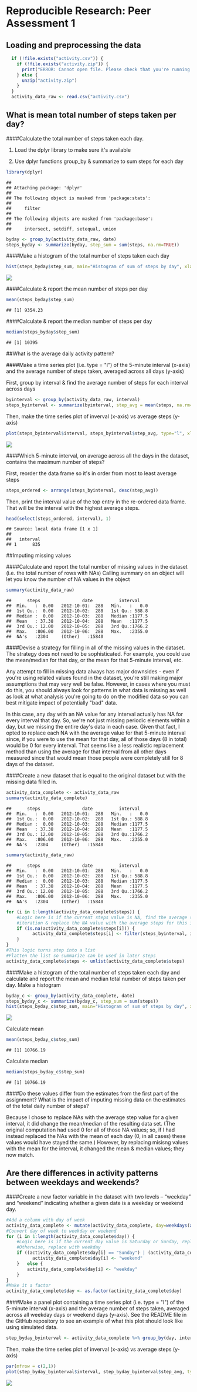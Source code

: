 # Reproducible Research: Peer Assessment 1


## Loading and preprocessing the data

```r
  if (!file.exists("activity.csv")) {
    if (!file.exists("activity.zip")) {
      print("ERROR: Cannot open file. Please check that you're running in the repo directory")
    } else {
      unzip("activity.zip")
    }
  }
  activity_data_raw <- read.csv("activity.csv")
```



## What is mean total number of steps taken per day?
####Calculate the total number of steps taken each day.  

1. Load the dplyr library to make sure it's available

2. Use dplyr functions group_by & summarize to sum steps for each day 

```r
library(dplyr)
```

```
## 
## Attaching package: 'dplyr'
## 
## The following object is masked from 'package:stats':
## 
##     filter
## 
## The following objects are masked from 'package:base':
## 
##     intersect, setdiff, setequal, union
```

```r
byday <- group_by(activity_data_raw, date)
steps_byday <- summarize(byday, step_sum = sum(steps, na.rm=TRUE))
```

####Make a histogram of the total number of steps taken each day

```r
hist(steps_byday$step_sum, main="Histogram of sum of steps by day", xlab="Sum of Daily Steps")
```

![](PA1_template_files/figure-html/unnamed-chunk-3-1.png) 

####Calculate & report the mean number of steps per day

```r
mean(steps_byday$step_sum)
```

```
## [1] 9354.23
```
####Calculate & report the median number of steps per day

```r
median(steps_byday$step_sum)
```

```
## [1] 10395
```

##What is the average daily activity pattern?

####Make a time series plot (i.e. type = "l") of the 5-minute interval (x-axis) and the average number of steps taken, averaged across all days (y-axis)

First, group by interval & find the average number of steps for each interval across days

```r
byinterval <- group_by(activity_data_raw, interval)
steps_byinterval <- summarize(byinterval, step_avg = mean(steps, na.rm=TRUE))
```
Then, make the time series plot of inverval (x-axis) vs average steps (y-axis)

```r
plot(steps_byinterval$interval, steps_byinterval$step_avg, type="l", xlab="Time Interval", ylab="Steps averaged across all days")
```

![](PA1_template_files/figure-html/unnamed-chunk-7-1.png) 

####Which 5-minute interval, on average across all the days in the dataset, contains the maximum number of steps?

First, reorder the data frame so it's in order from most to least average steps

```r
steps_ordered <- arrange(steps_byinterval, desc(step_avg))
```

Then, print the interval value of the top entry in the re-ordered data frame.  That will be the interval with the highest average steps.

```r
head(select(steps_ordered, interval), 1)
```

```
## Source: local data frame [1 x 1]
## 
##   interval
## 1      835
```

##Imputing missing values

####Calculate and report the total number of missing values in the dataset (i.e. the total number of rows with NAs)
Calling summary on an object will let you know the number of NA values in the object

```r
summary(activity_data_raw)
```

```
##      steps                date          interval     
##  Min.   :  0.00   2012-10-01:  288   Min.   :   0.0  
##  1st Qu.:  0.00   2012-10-02:  288   1st Qu.: 588.8  
##  Median :  0.00   2012-10-03:  288   Median :1177.5  
##  Mean   : 37.38   2012-10-04:  288   Mean   :1177.5  
##  3rd Qu.: 12.00   2012-10-05:  288   3rd Qu.:1766.2  
##  Max.   :806.00   2012-10-06:  288   Max.   :2355.0  
##  NA's   :2304     (Other)   :15840
```

####Devise a strategy for filling in all of the missing values in the dataset. The strategy does not need to be sophisticated. For example, you could use the mean/median for that day, or the mean for that 5-minute interval, etc.

Any attempt to fill in missing data always has major downsides - even if you're using related values found in the dataset, you're still making major assumptions that may very well be false.  However, in cases where you must do this, you should always look for patterns in what data is missing as well as look at what analysis you're going to do on the modified data so you can best mitigate impact of potentially "bad" data.

In this case, any day with an NA value for any interval actually has NA for every interval that day.  So, we're not just missing periodic elements within a day, but we missing the entire day's data in each case.  Given that fact, I opted to replace each NA with the average value for that 5-minute interval since, if you were to use the mean for that day, all of those days (8 in total) would be 0 for every interval.  That seems like a less realistic replacement method than using the average for that interval from all other days measured since that would mean those people were completely still for 8 days of the dataset.

####Create a new dataset that is equal to the original dataset but with the missing data filled in.

```r
activity_data_complete <- activity_data_raw
summary(activity_data_complete)
```

```
##      steps                date          interval     
##  Min.   :  0.00   2012-10-01:  288   Min.   :   0.0  
##  1st Qu.:  0.00   2012-10-02:  288   1st Qu.: 588.8  
##  Median :  0.00   2012-10-03:  288   Median :1177.5  
##  Mean   : 37.38   2012-10-04:  288   Mean   :1177.5  
##  3rd Qu.: 12.00   2012-10-05:  288   3rd Qu.:1766.2  
##  Max.   :806.00   2012-10-06:  288   Max.   :2355.0  
##  NA's   :2304     (Other)   :15840
```

```r
summary(activity_data_raw)
```

```
##      steps                date          interval     
##  Min.   :  0.00   2012-10-01:  288   Min.   :   0.0  
##  1st Qu.:  0.00   2012-10-02:  288   1st Qu.: 588.8  
##  Median :  0.00   2012-10-03:  288   Median :1177.5  
##  Mean   : 37.38   2012-10-04:  288   Mean   :1177.5  
##  3rd Qu.: 12.00   2012-10-05:  288   3rd Qu.:1766.2  
##  Max.   :806.00   2012-10-06:  288   Max.   :2355.0  
##  NA's   :2304     (Other)   :15840
```

```r
for (i in 1:length(activity_data_complete$steps)) {
	#Logic here is if the current steps value is NA, find the average steps value (grouped by interval) for the same interval as the current
	#iteration & replace the NA value with the average steps for this interval
	if (is.na(activity_data_complete$steps[i])) {
		  activity_data_complete$steps[i] <- filter(steps_byinterval, interval==activity_data_complete$interval[i]) %>% select (step_avg)
	}	
}
#This logic turns step into a list
#Flatten the list so summarize can be used in later steps
activity_data_complete$steps <- unlist(activity_data_complete$steps)
```
####Make a histogram of the total number of steps taken each day and calculate and report the mean and median total number of steps taken per day. 
Make a histogram


```r
byday_c <- group_by(activity_data_complete, date)
steps_byday_c <- summarize(byday_c, step_sum = sum(steps))
hist(steps_byday_c$step_sum, main="Histogram of sum of steps by day", xlab="Sum of Daily Steps")
```

![](PA1_template_files/figure-html/unnamed-chunk-12-1.png) 

Calculate mean

```r
mean(steps_byday_c$step_sum)
```

```
## [1] 10766.19
```

Calculate median

```r
median(steps_byday_c$step_sum)
```

```
## [1] 10766.19
```


####Do these values differ from the estimates from the first part of the assignment? What is the impact of imputing missing data on the estimates of the total daily number of steps?

Because I chose to replace NAs with the average step value for a given interval, it did change the mean/median of the resulting data set.  (The original computation had used 0 for all of those NA values; so, if I had instead replaced the NAs with the mean of each day (0, in all cases) these values would have stayed the same.)  However, by replacing misisng values with the mean for the interval, it changed the mean & median values; they now match.

## Are there differences in activity patterns between weekdays and weekends?
####Create a new factor variable in the dataset with two levels – “weekday” and “weekend” indicating whether a given date is a weekday or weekend day.

```r
#Add a column with day of week
activity_data_complete <- mutate(activity_data_complete, day=weekdays(as.Date(activity_data_complete$date)))
#Convert day of week to weekday or weekend
for (i in 1:length(activity_data_complete$day)) {
	#Logic here is if the current day value is Saturday or Sunday, replace with weekend
	#Otherwise, replace with weekday
	if ((activity_data_complete$day[i] == "Sunday") | (activity_data_complete$day[i] == "Saturday")) {
		  activity_data_complete$day[i] <- "weekend"
	}	else {
		activity_data_complete$day[i] <- "weekday"
	}
}
#Make it a factor
activity_data_complete$day <- as.factor(activity_data_complete$day)
```
####Make a panel plot containing a time series plot (i.e. type = "l") of the 5-minute interval (x-axis) and the average number of steps taken, averaged across all weekday days or weekend days (y-axis). See the README file in the GitHub repository to see an example of what this plot should look like using simulated data.



```r
step_byday_byinterval <- activity_data_complete %>% group_by(day, interval) %>% summarize(step_avg = mean(steps))
```
Then, make the time series plot of inverval (x-axis) vs average steps (y-axis)

```r
par(mfrow = c(2,1))
plot(step_byday_byinterval$interval, step_byday_byinterval$step_avg, type="l", xlab="Time Interval", ylab="Average Steps")
```

![](PA1_template_files/figure-html/unnamed-chunk-17-1.png) 
